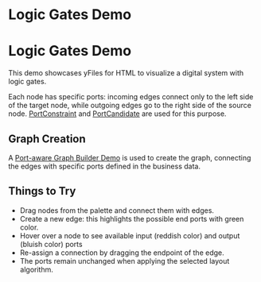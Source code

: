 <!--
 //////////////////////////////////////////////////////////////////////////////
 // @license
 // This file is part of yFiles for HTML 2.6.0.2.
 // Use is subject to license terms.
 //
 // Copyright (c) 2000-2023 by yWorks GmbH, Vor dem Kreuzberg 28,
 // 72070 Tuebingen, Germany. All rights reserved.
 //
 //////////////////////////////////////////////////////////////////////////////
-->
# Logic Gates Demo

# Logic Gates Demo

This demo showcases yFiles for HTML to visualize a digital system with logic gates.

Each node has specific ports: incoming edges connect only to the left side of the target node, while outgoing edges go to the right side of the source node. [PortConstraint](https://docs.yworks.com/yfileshtml/#/api/PortConstraint) and [PortCandidate](https://docs.yworks.com/yfileshtml/#/api/PortCandidate) are used for this purpose.

## Graph Creation

A [Port-aware Graph Builder Demo](../../databinding/port-aware-graph-builder/) is used to create the graph, connecting the edges with specific ports defined in the business data.

## Things to Try

- Drag nodes from the palette and connect them with edges.
- Create a new edge: this highlights the possible end ports with green color.
- Hover over a node to see available input (reddish color) and output (bluish color) ports
- Re-assign a connection by dragging the endpoint of the edge.
- The ports remain unchanged when applying the selected layout algorithm.
